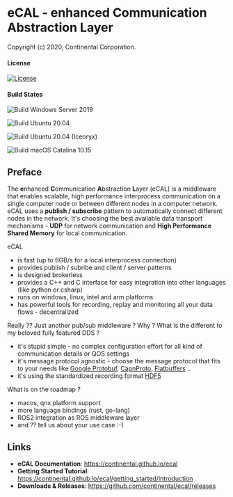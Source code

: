 
# eCAL - enhanced Communication Abstraction Layer

Copyright (c) 2020, Continental Corporation.

#### License

[![License](https://img.shields.io/github/license/continental/ecal.svg?style=flat)](LICENSE.txt)

#### Build States

![Build Windows Server 2019](https://github.com/continental/ecal/workflows/Build%20Windows%20Server%202019/badge.svg)

![Build Ubuntu 20.04](https://github.com/continental/ecal/workflows/Build%20Ubuntu%2020.04/badge.svg)

![Build Ubuntu 20.04 (Iceoryx)](https://github.com/continental/ecal/workflows/Build%20Ubuntu%2020.04%20(Iceoryx)/badge.svg)

![Build macOS Catalina 10.15](https://github.com/continental/ecal/workflows/Build%20macOS%20Catalina%2010.15/badge.svg)

## Preface

The **e**nhanced **C**ommunication **A**bstraction **L**ayer (eCAL) is a middleware that enables scalable, high performance interprocess communication on a single computer node or between different nodes in a computer network.
eCAL uses a **publish / subscribe** pattern to automatically connect different nodes in the network. It's choosing the best available data transport mechanisms - **UDP** for network communication and **High Performance Shared Memory** for local communication.

eCAL

* is fast (up to 6GB/s for a local interprocess connection)
* provides publish / subribe and client / server patterns
* is designed brokerless
* provides a C++ and C interface for easy integration into other languages (like python or csharp)
* runs on windows, linux, intel and arm platforms
* has powerful tools for recording, replay and monitoring all your data flows - decentralized

Really ?? Just another pub/sub middleware ? Why ? What is the different to my beloved fully featured DDS ?

* it's stupid simple - no complex configuration effort for all kind of communication details or QOS settings
* it's message protocol agnostic - choose the message protocol that fits to your needs like [Google Protobuf](https://developers.google.com/protocol-buffers), [CapnProto](https://capnproto.org/), [Flatbuffers](https://google.github.io/flatbuffers/) ..
* it's using the standardized recording format [HDF5](https://www.hdfgroup.org/solutions/hdf5/)

What is on the roadmap ?

* macos, qnx platform support
* more language bindings (rust, go-lang)
* ROS2 integration as ROS middleware layer
* and ?? tell us about your use case :-)

## Links

- **eCAL Documentation**: https://continental.github.io/ecal
- **Getting Started Tutorial**: https://continental.github.io/ecal/getting_started/introduction
- **Downloads & Releases**: https://github.com/continental/ecal/releases
